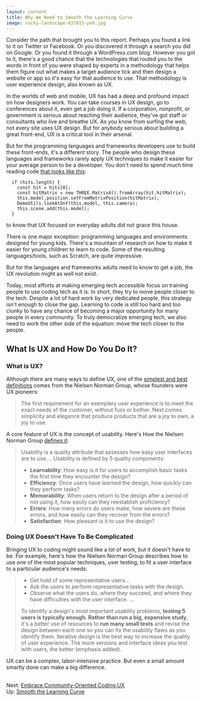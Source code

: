 ```yaml
---
layout: content
title: Why We Need to Smooth the Learning Curve
image: rocky-landscape-637015-pxh.jpg
---
```

Consider the path that brought you to this report. Perhaps you found a link to it on Twitter or Facebook. Or you discovered it through a search you did on Google. Or you found it through a WordPress.com blog. However you got to it, there's a good chance that the technologies that routed you to the words in front of you were shaped by experts in a methodology that helps them figure out what makes a target audience tick and then design a website or app so it's easy for that audience to use. That methodology is user experience design, also known as UX.

In the worlds of web and mobile, UX has had a deep and profound impact on how designers work. You can take courses in UX design, go to conferences about it, even get a job doing it. If a corporation, nonprofit, or government is serious about reaching their audience, they've got staff or consultants who live and breathe UX. As you know from surfing the web, not every site uses UX design. But for anybody serious about building a great front-end, UX is a critical tool in their arsenal.

But for the programming languages and frameworks developers use to build these front-ends, it's a different story. The people who design these languages and frameworks rarely apply UX techniques to make it easier for your average person to be a developer.  You don't need to spend much time reading code [that looks like this](https://codelabs.developers.google.com/codelabs/ar-with-webxr/#5):

```
  if (hits.length) {
    const hit = hits[0];
    const hitMatrix = new THREE.Matrix4().fromArray(hit.hitMatrix);
    this.model.position.setFromMatrixPosition(hitMatrix);
    DemoUtils.lookAtOnY(this.model, this.camera);
    this.scene.add(this.model);
  }
```

to know that UX focused on everyday adults did not grace this house.

There is one major exception: programming languages and environments designed for young kids. There's a mountain of research on how to make it easier for young children to learn to code. Some of the resulting languages/tools, such as Scratch, are quite impressive.

But for the languages and frameworks adults need to know to get a job, the UX revolution might as well not exist.

Today, most efforts at making emerging tech accessible focus on training people to use coding tech as it is. In short, they try to move people closer to the tech. Despite a lot of hard work by very dedicated people, this strategy isn't enough to close the gap. Learning to code is still too hard and too clunky to have any chance of becoming a major opportunity for many people in every community. To truly democratize emerging tech, we also need to work the other side of the equation: move the tech closer to the people.
 
## What Is UX and How Do You Do It?

### What is UX? 

Although there are many ways to define UX, one of the [simplest and best definitions](https://www.nngroup.com/articles/definition-user-experience/) comes from the Nielsen Norman Group, whose founders were UX pioneers:

> The first requirement for an exemplary user experience is to meet the exact needs of the customer, without fuss or bother. Next comes simplicity and elegance that produce products that are a joy to own, a joy to use. 

A core feature of UX is the concept of usability. Here's How the Nielsen Norman Group [defines it](https://www.nngroup.com/articles/usability-101-introduction-to-usability/):

> Usability is a quality attribute that assesses how easy user interfaces are to use....  Usability is defined by 5 quality components:
> 
> -  __Learnability__: How easy is it for users to accomplish basic tasks the first time they encounter the design?
> - __Efficiency__: Once users have learned the design, how quickly can they perform tasks?
> - __Memorability__: When users return to the design after a period of not using it, how easily can they reestablish proficiency?
> - __Errors__: How many errors do users make, how severe are these errors, and how easily can they recover from the errors?
> - __Satisfaction__: How pleasant is it to use the design?

### Doing UX Doesn't Have To Be Complicated

Bringing UX to coding might sound like a lot of work, but it doesn't have to be. For example, here's how the Nielsen Norman Group describes how to use one of the most popular techniques, user testing, to fit a user interface to a particular audience's needs:

> - Get hold of some representative users...
> - Ask the users to perform representative tasks with the design.
> - Observe what the users do, where they succeed, and where they have difficulties with the user interface.
> ...
> 
> To identify a design's most important usability problems, __testing 5 users is typically enough. Rather than run a big, expensive study__, it's a better use of resources to __run many small tests__ and revise the design between each one so you can fix the usability flaws as you identify them. Iterative design is the best way to increase the quality of user experience. The more versions and interface ideas you test with users, the better (emphasis added).

UX can be a complex, labor-intensive practice. But even a small amount smartly done can make a big difference.

 
<br/>Next: [Embrace Community-Oriented Coding UX](10-culture-community-coding-UX.html)
<br/>Up: [Smooth the Learning Curve](00-index.html)
